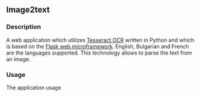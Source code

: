 ## Image2text
### Description
A web application which utilizes [Tesseract OCR](https://code.google.com/p/tesseract-ocr/) written in Python and which is based on the [Flask web microframework](http://flask.pocoo.org/). English, Bulgarian and French are the languages  supported. This technology allows to parse the text from an image.
### Usage
The application usage 

<!--stackedit_data:
eyJoaXN0b3J5IjpbLTg4MjYwOTAyNF19
-->